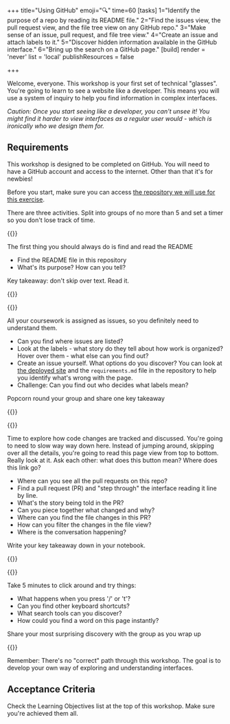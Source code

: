 +++
title="Using GitHub"
emoji="🔍"
time=60
[tasks]
  1="Identify the purpose of a repo by reading its README file."
  2="Find the issues view, the pull request view, and the file tree view on any GitHub repo."
  3="Make sense of an issue, pull request, and file tree view."
  4="Create an issue and attach labels to it."
  5="Discover hidden information available in the GitHub interface."
  6="Bring up the search on a GitHub page."
[build]
  render = 'never'
  list = 'local'
  publishResources = false

+++

Welcome, everyone. This workshop is your first set of technical "glasses". You're going to learn to see a website like a developer. This means you will use a system of inquiry to help you find information in complex interfaces.

_Caution: Once you start seeing like a developer, you can't unsee it! You might find it harder to view interfaces as a regular user would - which is ironically who we design them for._

## Requirements

This workshop is designed to be completed on GitHub. You will need to have a GitHub account and access to the internet. Other than that it's for newbies!

Before you start, make sure you can access [the repository we will use for this exercise](https://github.com/CodeYourFuture/github_issues_prs_practice).

There are three activities. Split into groups of no more than 5 and set a timer so you don't lose track of time. 


{{<note type="exercise" title="Exercise 1: Eat Me, Drink Me 📚 (10 minutes)">}}

The first thing you should always do is find and read the README

- Find the README file in this repository
- What's its purpose? How can you tell?

Key takeaway: don't skip over text. Read it. 

{{</note>}}

{{<note type="exercise" title="Exercise 2: You've Got Issues 🔍 (20 minutes)">}}

All your coursework is assigned as issues, so you definitely need to understand them. 

- Can you find where issues are listed?
- Look at the labels - what story do they tell about how work is organized? Hover over them - what else can you find out?
- Create an issue yourself. What options do you discover? You can look at [the deployed site](https://codeyourfuture.github.io/github_issues_prs_practice/) and the `requirements.md` file in the repository to help you identify what's wrong with the page.
- Challenge: Can you find out who decides what labels mean?

Popcorn round your group and share one key takeaway

{{</note>}}

{{<note type="exercise" title="Exercise 3: Pull Requests 🕵️ (20 minutes)">}}

Time to explore how code changes are tracked and discussed. You're going to need to slow way way down here. Instead of jumping around, skipping over all the details, you're going to read this page view from top to bottom. Really look at it. Ask each other: what does this button mean? Where does this link go? 

- Where can you see all the pull requests on this repo?
- Find a pull request (PR) and "step through" the interface reading it line by line.
- What's the story being told in the PR?
- Can you piece together what changed and why?
- Where can you find the file changes in this PR?
- How can you filter the changes in the file view?
- Where is the conversation happening?

Write your key takeaway down in your notebook. 

{{</note>}}

{{<note type="exercise" title="Solo Challenge: Hidden Powers 🔮 (5 minutes)">}}

Take 5 minutes to click around and try things:

- What happens when you press '/' or 't'?
- Can you find other keyboard shortcuts?
- What search tools can you discover?
- How could you find a word on this page instantly?

Share your most surprising discovery with the group as you wrap up

{{</note>}}

Remember: There's no "correct" path through this workshop. The goal is to develop your own way of exploring and understanding interfaces. 

## Acceptance Criteria

Check the Learning Objectives list at the top of this workshop. Make sure you're achieved them all.
